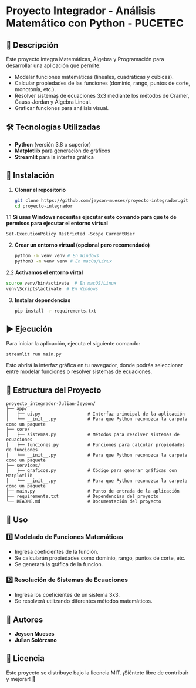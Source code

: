 # Proyecto Integrador - Análisis Matemático con Python - PUCETEC

## 📌 Descripción
Este proyecto integra Matemáticas, Álgebra y Programación para desarrollar una aplicación que permite:
- Modelar funciones matemáticas (lineales, cuadráticas y cúbicas).
- Calcular propiedades de las funciones (dominio, rango, puntos de corte, monotonía, etc.).
- Resolver sistemas de ecuaciones 3x3 mediante los métodos de Cramer, Gauss-Jordan y Álgebra Lineal.
- Graficar funciones para análisis visual.

## 🛠️ Tecnologías Utilizadas
- **Python** (versión 3.8 o superior)
- **Matplotlib** para generación de gráficos
- **Streamlit** para la interfaz gráfica

## 🚀 Instalación
1. **Clonar el repositorio**
   ```sh
   git clone https://github.com/jeyson-mueses/proyecto-integrador.git
   cd proyecto-integrador
   ```
1.1 **Si usas Windows necesitas ejecutar este comando para que te de permisos para ejecutar el entorno virtual**
   ```
   Set-ExecutionPolicy Restricted -Scope CurrentUser
   ```

2. **Crear un entorno virtual (opcional pero recomendado)**
   ```sh
   python -m venv venv # En Windows
   python3 -m venv venv # En macOs/Linux
   ```
2.2 **Activamos el entorno virtal**
   ```sh
   source venv/bin/activate  # En macOS/Linux
   venv\Scripts\activate  # En Windows
   ```

3. **Instalar dependencias**
   ```sh
   pip install -r requirements.txt
   ```

## ▶️ Ejecución
Para iniciar la aplicación, ejecuta el siguiente comando:
```sh
streamlit run main.py
```
Esto abrirá la interfaz gráfica en tu navegador, donde podrás seleccionar entre modelar funciones o resolver sistemas de ecuaciones.

## 📂 Estructura del Proyecto
```
proyecto_integrador-Julian-Jeyson/
├── app/
│   ├── ui.py                  # Interfaz principal de la aplicación
│   └── __init__.py            # Para que Python reconozca la carpeta como un paquete
├── core/
│   ├── sistemas.py            # Métodos para resolver sistemas de ecuaciones
│   ├── funciones.py           # Funciones para calcular propiedades de funciones
│   └── __init__.py            # Para que Python reconozca la carpeta como un paquete
├── services/
│   ├── graficos.py            # Código para generar gráficas con Matplotlib
│   └── __init__.py            # Para que Python reconozca la carpeta como un paquete
├── main.py                    # Punto de entrada de la aplicación
├── requirements.txt           # Dependencias del proyecto
└── README.md                  # Documentación del proyecto
```

## 📖 Uso
### 1️⃣ Modelado de Funciones Matemáticas
- Ingresa coeficientes de la función.
- Se calcularán propiedades como dominio, rango, puntos de corte, etc.
- Se generará la gráfica de la funcion.

### 2️⃣ Resolución de Sistemas de Ecuaciones
- Ingresa los coeficientes de un sistema 3x3.
- Se resolverá utilizando diferentes métodos matemáticos.

## 📌 Autores
- **Jeyson Mueses** 
- **Julìan Solòrzano** 

## 📜 Licencia
Este proyecto se distribuye bajo la licencia MIT. ¡Siéntete libre de contribuir y mejorar! 🎯

